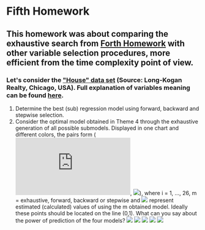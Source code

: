 # Fifth Homework
This homework was about comparing the exhaustive search from [Forth Homework](../Lab4) with other variable selection procedures, more efficient from the time complexity point of view.
---

### Let's consider the ["House" data set](house.dat) (Source: Long-Kogan Realty, Chicago, USA). Full explanation of variables meaning can be found [here](../Lab4).
1. Determine the best (sub) regression model using forward, backward and stepwise selection.
1. Consider the optimal model obtained in Theme 4 through the exhaustive generation of all possible submodels. Displayed in one chart and different colors, the pairs form (![][y], ![][y_estimated]), where i = 1, ..., 26, m = exhaustive, forward, backward or stepwise and ![][y_estimated] represent estimated (calculated) values ​​of using the m obtained model. Ideally these points should be located on the line (0,1). What can you say about the power of prediction of the four models?
![][all]
![][forward] ![][backward]
![][stepwise] ![][exhaustive]

[y]: https://latex.codecogs.com/gif.latex?y_i
[y_estimated]: https://latex.codecogs.com/gif.latex?\widehat{y_i}^{(m)}
[all]: all.png
[forward]: forward.png
[backward]: backward.png
[stepwise]: stepwise.png
[exhaustive]: exhaustive.png